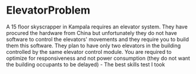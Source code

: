 # ElevatorProblem
A 15 floor skyscrapper in Kampala requires an elevator system. They have procured the hardware from China but unfortunately they do not have software to control the elevators' movements and they require you to build them this software. They plan to have only two elevators in the building controlled by the same elevator control module. You are required to optimize for responsiveness and not power consumption (they  do not want the building occupants to be delayed) - The best skills test I took
